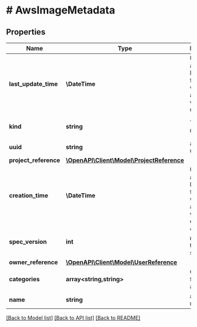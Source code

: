 # # AwsImageMetadata

## Properties

Name | Type | Description | Notes
------------ | ------------- | ------------- | -------------
**last_update_time** | **\DateTime** | UTC date and time in RFC-3339 format when aws_image was last updated | [optional] [readonly]
**kind** | **string** | The kind name | [readonly] [default to 'aws_image']
**uuid** | **string** | aws_image uuid | [optional]
**project_reference** | [**\OpenAPI\Client\Model\ProjectReference**](ProjectReference.md) |  | [optional]
**creation_time** | **\DateTime** | UTC date and time in RFC-3339 format when aws_image was created | [optional] [readonly]
**spec_version** | **int** | Version number of the latest spec. | [optional]
**owner_reference** | [**\OpenAPI\Client\Model\UserReference**](UserReference.md) |  | [optional]
**categories** | **array<string,string>** | Categories for the aws_image | [optional]
**name** | **string** | aws_image name | [optional] [readonly]

[[Back to Model list]](../../README.md#models) [[Back to API list]](../../README.md#endpoints) [[Back to README]](../../README.md)
